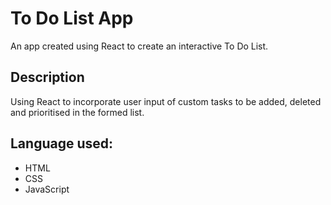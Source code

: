 # To Do List App
An app created using React to create an interactive To Do List.

## Description
Using React to incorporate user input of custom tasks to be added, deleted and prioritised in the formed list.

## Language used:
* HTML
* CSS
* JavaScript



